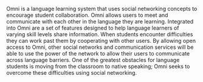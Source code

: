 Omni is a language learning system that uses social networking concepts to encourage student collaboration. Omni allows users to meet and communicate with each other in the language they are learning. Integrated into Omni are a set of features designed to help language learners of varying skill levels share information. When students encounter difficulties they can work past them by cooperating with other users. By allowing open access to Omni, other social networks and communication services will be able to use the power of the network to allow their users to communicate across language barriers. One of the greatest obstacles for language students is moving from the classroom to native speaking; Omni seeks to overcome these difficulties using social networking.